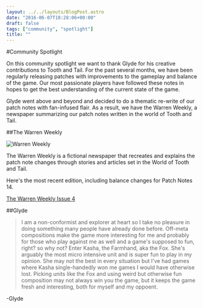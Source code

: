 ```yaml
---
layout: ../../layouts/BlogPost.astro
date: "2016-06-07T18:28:06+00:00"
draft: false
tags: ["community", "spotlight"]
title: ""
---
```


#Community Spotlight

On this community spotlight we want to thank Glyde for his creative contributions to Tooth and Tail. For the past several months, we have been regularly releasing patches with improvements to the gameplay and balance of the game. Our most passionate players have followed these notes in hopes to get the best understanding of the current state of the game.

Glyde went above and beyond and decided to do a thematic re-write of our patch notes with fan-infused flair. As a result, we have the Warren Weekly, a newspaper summarizing our patch notes written in the world of Tooth and Tail.

##The Warren Weekly

![Warren Weekly](http://i.imgur.com/4ZjKU81.jpg "Warren Weekly")

The Warren Weekly is a fictional newspaper that recreates and explains the patch note changes through stories and articles set in the World of Tooth and Tail.

Here's the most recent edition, including balance changes for Patch Notes 14.

[The Warren Weekly Issue 4](https://drive.google.com/file/d/0B_HazLj1PJ-uZGRCbGx4VWNUM3M/view)

##Glyde

> I am a non-conformist and explorer at heart so I take no pleasure in doing something many people have already done before. Off-meta compositions make the game more interesting for me and probably for those who play against me as well and a game's supposed to fun, right? so why not? Enter Kasha, the Farmhand, aka the Fox. She's arguably the most micro intensive unit and is super fun to play in my opinion. She may not the best in every situation but I've had games where Kasha single-handedly won me games I would have otherwise lost. Picking units like the Fox and using weird but otherwise fun composition may not always win you the game, but it keeps the game fresh and interesting, both for myself and my oppoent.

-Glyde
